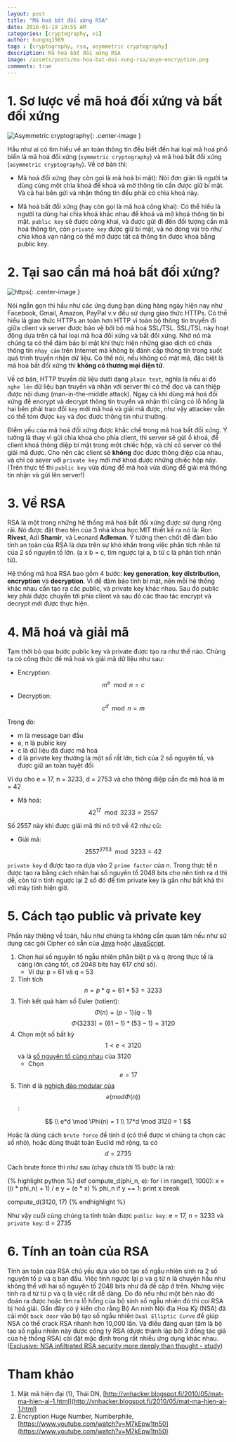 ```yaml
---
layout: post
title: "Mã hoá bất đối xứng RSA"
date: 2016-01-19 19:55 AM
categories: [cryptography, vi]
author: hungnq1989
tags : [cryptography, rsa, asymmetric cryptography]
description: Mã hoá bất đối xứng RSA
image: /assets/posts/ma-hoa-bat-doi-xung-rsa/asym-encryption.png
comments: true
---
```


# 1. Sơ lược về mã hoá đối xứng và bất đối xứng

![Asymmetric cryptography](/assets/posts/ma-hoa-bat-doi-xung-rsa/asym-encryption.png){: .center-image }

Hầu như ai có tìm hiểu về an toàn thông tin đều biết đến hai loại mã hoá phổ biến là mã hoá đối xứng (`symmetric cryptography`) 
và mã hoá bất đối xứng (`asymmetric cryptography`). Về cơ bản thì:

- Mã hoá đối xứng (hay còn gọi là mã hoá bí mật): Nói đơn giản là người ta dùng cùng một chìa khoá để khoá và mở thông tin 
cần được giữ bí mật. Và cả hai bên gửi và nhận thông tin đều phải có chìa khoá này.

- Mã hoá bất đối xứng (hay còn gọi là mã hoá công khai): Có thể hiểu là người ta dùng hai chìa khoá khác nhau 
để khoá và mở khoá thông tin bí mật. `public key` sẽ được công khai, và được gửi đi đến đối tượng cần mã hoá thông tin, 
còn `private key` được giữ bí mật, và nó đóng vai trò như chìa khoá vạn năng có thể mở được tất cả thông tin được 
khoá bằng public key.

# 2. Tại sao cần má hoá bất đối xứng?

![https](/assets/posts/ma-hoa-bat-doi-xung-rsa/https.jpg){: .center-image }

Nói ngắn gọn thì hầu như các ứng dụng bạn dùng hàng ngày hiện nay như Facebook, Gmail, Amazon, PayPal v.v đều sử dụng giao thức HTTPs. Có thể hiểu là giao thức HTTPs an toàn hơn HTTP vì toàn bộ thông tin truyền đi giữa client và server được bảo vệ bởi bộ mã hoá SSL/TSL. SSL/TSL này hoạt động dựa trên cả hai loại mã hoá đối xứng và bất đối xứng. Nhờ nó mà chúng ta có thể đảm bảo bí mật khi thực hiện những giao dịch có chứa thông tin `nhạy cảm` trên Internet mà không bị đánh cắp thông tin trong suốt quá trình truyền nhận dữ liệu. Có thể nói, nếu không có mật mã, đặc biệt là mã hoá bất đối xứng thì **không có thương mại điện tử**.

Về cơ bản, HTTP truyền dữ liệu dưới dạng `plain text`, nghĩa là nếu ai đó `nghe lén` dữ liệu bạn truyền và nhận với server thì có thể đọc và can thiệp được nội dung (man-in-the-middle attack). Ngay cả khi dùng mã hoá đối xứng để encrypt và decrypt thông tin truyền và nhận thì cũng có lỗ hổng là hai bên phải trao đổi `key` mới mã hoá và giải mã được, như vậy attacker vẫn có thể tóm được `key` và đọc được thông tin như thường.

Điểm yếu của mã hoá đối xứng được khắc chế trong mã hoá bất đối xứng. Ý tưởng là thay vì gửi chìa khoá cho phía client, thì server sẽ gửi ổ khoá, để client khoá thông điệp bí mật trong một chiếc hộp, và chỉ có server có thể giải mã được. Cho nên các client sẽ **không** đọc được thông điệp của nhau, và chỉ có sever với `private key` mới mở khoá được những chiếc hộp này. (Trên thực tế thì `public key` vừa dùng để mã hoá vừa dùng để giải mã thông tin nhận và gửi lên server!)

# 3. Về RSA


RSA là một trong những hệ thống mã hoá bất đối xứng được sử dụng rộng rãi. Nó được đặt theo tên của 3 nhà khoa học MIT thiết kế ra nó là: Ron **Rivest**, Adi **Shamir**, và Leonard **Adleman**. Ý tưởng then chốt để đảm bảo tính an toàn của RSA là dựa trên sự khó khăn trong việc phân tích nhân tử của 2 số nguyên tố lớn. (a x b = c, tìm ngược lại a, b từ c là phân tích nhân tử).

Hệ thống mã hoá RSA bao gồm 4 bước: **key generation**, **key distribution**, **encryption** và **decryption**. Vì để đảm bảo tính bí mật, nên mỗi hệ thống khác nhau cần tạo ra các public, và private key khác nhau. Sau đó public key phải được chuyển tới phía client và sau đó các thao tác encrypt và decrypt mới được thực hiện.

# 4. Mã hoá và giải mã

Tạm thời bỏ qua bước public key và private được tạo ra như thế nào. Chúng ta có công thức để mã hoá và giải mã dữ liệu như sau:

- Encryption: $$m^e \mod n = c$$
- Decryption: $$c^d \mod n = m$$

Trong đó: 

* m là message ban đầu
* e, n là public key 
* c là dữ liệu đã được mã hoá
* d là private key thường là một số rất lớn, tích của 2 số nguyên tố, và được giữ an toàn tuyệt đối

Ví dụ cho e = 17, n = 3233, d = 2753 và cho thông điệp cần đc mã hoá là m = 42 

* Mã hoá: $$42^{17} \mod 3233 = 2557$$

Số 2557 này khi được giải mã thì nó trở về 42 như cũ: 

* Giải mã: $$2557^{2753} \mod 3233 = 42$$

`private key` d được tạo ra dựa vào 2 `prime factor` của n. Trong thực tế n được tạo ra bằng cách nhân hai số nguyên tố 2048 bits cho nên tính ra d thì dễ, còn từ n tính ngược lại 2 số đó để tìm private key là gần như bất khả thi với máy tính hiện giờ.

# 5. Cách tạo public và private key
Phần này thiêng về toán, hầu như chúng ta không cần quan tâm nếu như sử dụng các gói Cipher có sẵn của [Java](https://docs.oracle.com/javase/7/docs/api/java/security/KeyPairGenerator.html) hoặc [JavaScript](https://developer.mozilla.org/en/docs/Web/API/SubtleCrypto).

1. Chọn hai số nguyên tố ngẫu nhiên phân biệt p và q (trong thực tế là càng lớn càng tốt, cỡ 2048 bits hay 617 chữ số).
	* Ví dụ:  p = 61 và q = 53
2. Tính tích $$n = p * q  = 61 * 53 = 3233$$
3. Tính kết quả hàm số Euler (totient): $$\Phi(n) = (p − 1)(q − 1)$$
	$$\Phi(3233) = (61 - 1) * (53 - 1) = 3120$$
4. Chọn một số bất kỳ $$ 1 < e < 3120$$ và là [số nguyên tố cùng nhau](https://vi.wikipedia.org/wiki/S%E1%BB%91_nguy%C3%AAn_t%E1%BB%91_c%C3%B9ng_nhau) của 3120
	* Chọn $$e = 17$$
5. Tính d là [nghịch đảo modular của](https://en.wikipedia.org/wiki/Modular_multiplicative_inverse) $$e(mod \Phi(n))$$:

$$ 
 \\ e*d \mod \Phi(n) = 1
 \\ 17*d \mod 3120 = 1
$$

Hoặc là dùng cách `brute force` để tính d (có thể được vì chúng ta chọn các số nhỏ), hoặc dùng thuật toán Euclid mở rộng, ta có $$d = 2735$$

Cách brute force thì như sau (chạy chưa tới 15 bước là ra):

{% highlight python %}
def compute_d(phi_n, e):
	for i in range(1, 1000):
		x = ((i * phi_n) + 1) / e
		y = (e * x) % phi_n
		if y == 1:
			print x
			break

compute_d(3120, 17)
{% endhighlight %}

Như vậy cuối cùng chúng ta tính toán được `public key`: e = 17, n = 3233 và `private key`: d = 2735

# 6. Tính an toàn của RSA

Tính an toàn của RSA chủ yếu dựa vào bộ tạo số ngẫu nhiên sinh ra 2 số nguyên tố p và q ban đầu. Việc tính ngược lại p và q từ n là chuyện hầu như không thể với hai số nguyên tố 2048 bits như đã đề cập ở trên. Nhưng việc tính ra d từ từ p và q là việc rất dễ dàng. Do đó nếu như một bên nào đó đoán ra được hoặc tìm ra lỗ hổng của bộ sinh số ngẫu nhiên đó thì coi RSA bị hoá giải. Gần đây có ý kiến cho rằng Bộ An ninh Nội địa Hoa Kỳ (NSA) đã cài một `back door` vào bộ tạo số ngẫu nhiên `Dual Elliptic Curve` để giúp NSA có thể crack RSA nhanh hơn 10,000 lần. Và điều đáng quan tâm là bộ tạo số ngẫu nhiên này được công ty RSA (được thành lập bởi 3 đồng tác giả của hệ thống RSA) cài đặt mặc định trong rất nhiều ứng dụng khác nhau. ([Exclusive: NSA infiltrated RSA security more deeply than thought - study](http://www.reuters.com/article/us-usa-security-nsa-rsa-idUSBREA2U0TY20140331))

# Tham khảo
1. Mật mã hiện đại (1), Thái DN, [http://vnhacker.blogspot.fi/2010/05/mat-ma-hien-ai-1.html](http://vnhacker.blogspot.fi/2010/05/mat-ma-hien-ai-1.html)
2. Encryption Huge Number, Numberphile, [https://www.youtube.com/watch?v=M7kEpw1tn50](https://www.youtube.com/watch?v=M7kEpw1tn50)